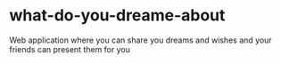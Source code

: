 # what-do-you-dreame-about

Web application where you can share you dreams and wishes and your friends can present them for you

